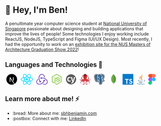 # 👋 Hey, I'm Ben!

A penultimate year computer science student at [National University of Singapore](https://www.nus.edu.sg/) passionate about designing and building applications that improve the lives of people! Some technologies I enjoy working include ReactJS, NodeJS, TypeScript and Figma (UI/UX Design). Most recently, I had the opportunity to work on an [exhibition site for the NUS Masters of Architecture Graduation Show 2022]([https://www.nusmarchgradshow.com/2022](https://main.d2715w4mgmlpu.amplifyapp.com/2022))!

## Languages and Technologies 🌱

<p align='center'>
  <a href="https://nextjs.org" title="NextJS"><img src="svgs/nextjs.svg" height="35" width="auto" /></a>
  &nbsp;
  <a href="https://reactjs.org" title="React"><img src="svgs/react.svg" height="35" width="auto" /></a>
  &nbsp;
  <a href="https://redux.js.org" title="Redux"><img src="svgs/redux.svg" height="35" width="auto" /></a>
  &nbsp;
  <a href="https://nodejs.org/en/" title="Node"><img src="svgs/nodejs.svg" height="35" width="auto" /></a>
  &nbsp;
  <a href="https://www.cypress.io/" title="Cypress"><img src="svgs/cypress.svg" height="35" width="auto" /></a>
  &nbsp;
  <a href="https://testing-library.com/" title="React Testing Library"><img src="svgs/rtl.svg" height="35" width="auto" /></a>
  &nbsp;
  <a href="https://www.postgresql.org/" title="PostgreSQL"><img src="svgs/postgresql.svg" height="35" width="auto" /></a>
  &nbsp;
  <a href="https://www.mongodb.com/" title="MongoDB"><img src="svgs/mongodb.svg" height="35" width="auto" /></a>
  &nbsp;
  <a href="https://www.typescriptlang.org/" title="TypeScript"><img src="svgs/typescript.svg" height="35" width="auto" /></a>
  &nbsp;
  <a href="https://www.java.com/en/" title="Java"><img src="svgs/java.svg" height="35" width="auto" /></a>
  &nbsp;
  <a href="https://www.figma.com/" title="Figma"><img src="svgs/figma.svg" height="35" width="auto" /></a>
  &nbsp;
</a>

## Learn more about me! :zap:

<ul>
  <li>:bread: More about me: <a href="https://www.sbhbenjamin.com" title="portfolio">sbhbenjamin.com</a>
  </li>
  <li>:postbox: Connect with me: <a href="https://www.linkedin.com/in/sbhbenjamin" title="linkedin">LinkedIn</a>
  </li>
</ul>

<!--
**sbhbenjamin/sbhbenjamin** is a ✨ _special_ ✨ repository because its `README.md` (this file) appears on your GitHub profile.

Here are some ideas to get you started:

- 🔭 I’m currently working on ...
- 🌱 I’m currently learning ...
- 👯 I’m looking to collaborate on ...
- 🤔 I’m looking for help with ...
- 💬 Ask me about ...
- 📫 How to reach me: ...
- 😄 Pronouns: ...
- ⚡ Fun fact: ...
-->

